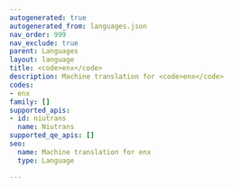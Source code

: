 ```yaml
---
autogenerated: true
autogenerated_from: languages.json
nav_order: 999
nav_exclude: true
parent: Languages
layout: language
title: <code>enx</code>
description: Machine translation for <code>enx</code>
codes:
- enx
family: []
supported_apis:
- id: niutrans
  name: Niutrans
supported_qe_apis: []
seo:
  name: Machine translation for enx
  type: Language

---
```


